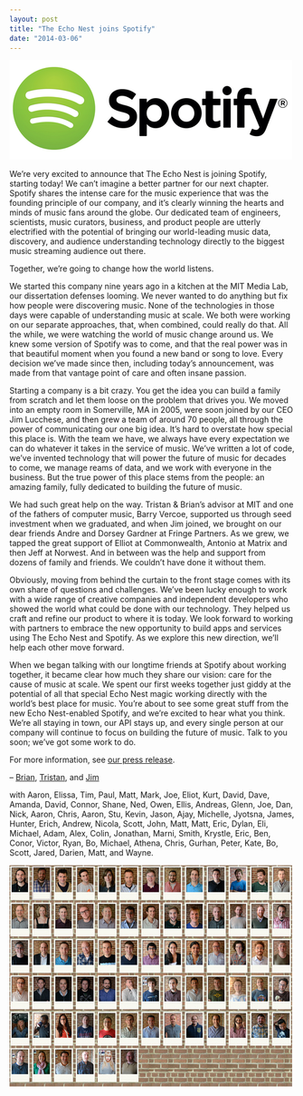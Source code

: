 ```yaml
---
layout: post
title: "The Echo Nest joins Spotify"
date: "2014-03-06"
---
```


[![](/images/tumblr_inline_n1zjjaY2yq1qzn1md.png)](http://t.umblr.com/redirect?z=http%3A%2F%2Faps.s3.amazonaws.com%2FvXeGK.png&t=ZDAyNjYzN2UwOTkzOTVhYzRlZTlhMjFiY2JkNDZkOTM0M2JlZGZlZCw4amdKQ085Zw%3D%3D&b=t%3AwjfNZyWYw93f_2TQUIL_mw&m=1)

We’re very excited to announce that The Echo Nest is joining Spotify, starting today! We can’t imagine a better partner for our next chapter. Spotify shares the intense care for the music experience that was the founding principle of our company, and it’s clearly winning the hearts and minds of music fans around the globe. Our dedicated team of engineers, scientists, music curators, business, and product people are utterly electrified with the potential of bringing our world-leading music data, discovery, and audience understanding technology directly to the biggest music streaming audience out there.

Together, we’re going to change how the world listens.

We started this company nine years ago in a kitchen at the MIT Media Lab, our dissertation defenses looming. We never wanted to do anything but fix how people were discovering music. None of the technologies in those days were capable of understanding music at scale. We both were working on our separate approaches, that, when combined, could really do that. All the while, we were watching the world of music change around us. We knew some version of Spotify was to come, and that the real power was in that beautiful moment when you found a new band or song to love. Every decision we’ve made since then, including today’s announcement, was made from that vantage point of care and often insane passion.

Starting a company is a bit crazy. You get the idea you can build a family from scratch and let them loose on the problem that drives you. We moved into an empty room in Somerville, MA in 2005, were soon joined by our CEO Jim Lucchese, and then grew a team of around 70 people, all through the power of communicating our one big idea. It’s hard to overstate how special this place is. With the team we have, we always have every expectation we can do whatever it takes in the service of music. We’ve written a lot of code, we’ve invented technology that will power the future of music for decades to come, we manage reams of data, and we work with everyone in the business. But the true power of this place stems from the people: an amazing family, fully dedicated to building the future of music.

We had such great help on the way. Tristan & Brian’s advisor at MIT and one of the fathers of computer music, Barry Vercoe, supported us through seed investment when we graduated, and when Jim joined, we brought on our dear friends Andre and Dorsey Gardner at Fringe Partners. As we grew, we tapped the great support of Elliot at Commonwealth, Antonio at Matrix and then Jeff at Norwest. And in between was the help and support from dozens of family and friends. We couldn’t have done it without them.

Obviously, moving from behind the curtain to the front stage comes with its own share of questions and challenges. We’ve been lucky enough to work with a wide range of creative companies and independent developers who showed the world what could be done with our technology. They helped us craft and refine our product to where it is today. We look forward to working with partners to embrace the new opportunity to build apps and services using The Echo Nest and Spotify. As we explore this new direction, we’ll help each other move forward.

When we began talking with our longtime friends at Spotify about working together, it became clear how much they share our vision: care for the cause of music at scale. We spent our first weeks together just giddy at the potential of all that special Echo Nest magic working directly with the world’s best place for music. You’re about to see some great stuff from the new Echo Nest-enabled Spotify, and we’re excited to hear what you think. We’re all staying in town, our API stays up, and every single person at our company will continue to focus on building the future of music. Talk to you soon; we’ve got some work to do.

For more information, see [our press release](http://t.umblr.com/redirect?z=http%3A%2F%2Fthe.echonest.com%2Fpressreleases%2Fspotify-acquires-echo-nest%2F&t=NDkwNDNhOTM4M2MwNDk0MzJjNDI4NzVkNjU0MmQxMTUxNGY5YjcxMCw4amdKQ085Zw%3D%3D&b=t%3AwjfNZyWYw93f_2TQUIL_mw&m=1).

– [Brian](http://t.umblr.com/redirect?z=mailto%3Abrian%40echonest.com&t=OTUzZjhkOTczMjViNTg5NjQwMTk4YzIzZTIyNWJlZjEyZTY3NmE0MCw4amdKQ085Zw%3D%3D&b=t%3AwjfNZyWYw93f_2TQUIL_mw&m=1), [Tristan](http://t.umblr.com/redirect?z=mailto%3Atristan%40echonest.com&t=MDcyNzk3MmUwNGNhYjI3ZWEwZmEwNjlhYzI4ODYwY2NlMjVjMmI0Niw4amdKQ085Zw%3D%3D&b=t%3AwjfNZyWYw93f_2TQUIL_mw&m=1), and [Jim](http://t.umblr.com/redirect?z=mailto%3Ajim%40echonest.com&t=YTgyMTg4MTAzYjAyM2ZhZThhNmQ3MGIyOGIzNjcwMGNjMDc0MGFhNiw4amdKQ085Zw%3D%3D&b=t%3AwjfNZyWYw93f_2TQUIL_mw&m=1)

with Aaron, Elissa, Tim, Paul, Matt, Mark, Joe, Eliot, Kurt, David, Dave, Amanda, David, Connor, Shane, Ned, Owen, Ellis, Andreas, Glenn, Joe, Dan, Nick, Aaron, Chris, Aaron, Stu, Kevin, Jason, Ajay, Michelle, Jyotsna, James, Hunter, Erich, Andrew, Nicola, Scott, John, Matt, Matt, Eric, Dylan, Eli, Michael, Adam, Alex, Colin, Jonathan, Marni, Smith, Krystle, Eric, Ben, Conor, Victor, Ryan, Bo, Michael, Athena, Chris, Gurhan, Peter, Kate, Bo, Scott, Jared, Darien, Matt, and Wayne.

[![](/images/tumblr_inline_n1zjkd0hz51qzn1md.png)](http://t.umblr.com/redirect?z=http%3A%2F%2Faps.s3.amazonaws.com%2Fa20zn.png&t=OGY1YWRkMjBjNmFhZWE2YTk3MzdiYzJlOWY1MWU4NDJlZmU2ZGE3YSw4amdKQ085Zw%3D%3D&b=t%3AwjfNZyWYw93f_2TQUIL_mw&m=1)
